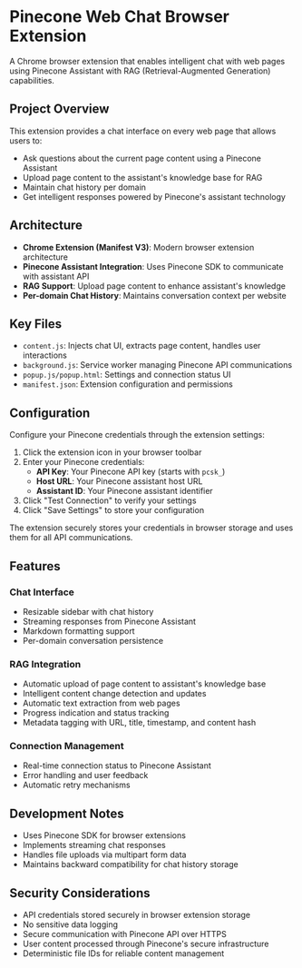 # Pinecone Web Chat Browser Extension

A Chrome browser extension that enables intelligent chat with web pages using Pinecone Assistant with RAG (Retrieval-Augmented Generation) capabilities.

## Project Overview

This extension provides a chat interface on every web page that allows users to:
- Ask questions about the current page content using a Pinecone Assistant
- Upload page content to the assistant's knowledge base for RAG
- Maintain chat history per domain
- Get intelligent responses powered by Pinecone's assistant technology

## Architecture

- **Chrome Extension (Manifest V3)**: Modern browser extension architecture
- **Pinecone Assistant Integration**: Uses Pinecone SDK to communicate with assistant API
- **RAG Support**: Upload page content to enhance assistant's knowledge
- **Per-domain Chat History**: Maintains conversation context per website

## Key Files

- `content.js`: Injects chat UI, extracts page content, handles user interactions
- `background.js`: Service worker managing Pinecone API communications
- `popup.js/popup.html`: Settings and connection status UI
- `manifest.json`: Extension configuration and permissions

## Configuration

Configure your Pinecone credentials through the extension settings:

1. Click the extension icon in your browser toolbar
2. Enter your Pinecone credentials:
   - **API Key**: Your Pinecone API key (starts with `pcsk_`)
   - **Host URL**: Your Pinecone assistant host URL
   - **Assistant ID**: Your Pinecone assistant identifier
3. Click "Test Connection" to verify your settings
4. Click "Save Settings" to store your configuration

The extension securely stores your credentials in browser storage and uses them for all API communications.

## Features

### Chat Interface
- Resizable sidebar with chat history
- Streaming responses from Pinecone Assistant  
- Markdown formatting support
- Per-domain conversation persistence

### RAG Integration
- Automatic upload of page content to assistant's knowledge base
- Intelligent content change detection and updates
- Automatic text extraction from web pages  
- Progress indication and status tracking
- Metadata tagging with URL, title, timestamp, and content hash

### Connection Management
- Real-time connection status to Pinecone Assistant
- Error handling and user feedback
- Automatic retry mechanisms

## Development Notes

- Uses Pinecone SDK for browser extensions
- Implements streaming chat responses
- Handles file uploads via multipart form data
- Maintains backward compatibility for chat history storage

## Security Considerations

- API credentials stored securely in browser extension storage
- No sensitive data logging
- Secure communication with Pinecone API over HTTPS
- User content processed through Pinecone's secure infrastructure
- Deterministic file IDs for reliable content management